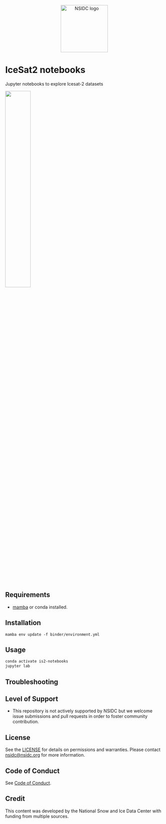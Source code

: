 <p align="center">
  <img alt="NSIDC logo" src="https://nsidc.org/themes/custom/nsidc/logo.svg" width="150" />
</p>

# IceSat2 notebooks

Jupyter notebooks to explore Icesat-2 datasets


<a href="https://nsidc.org/sites/default/files/images/Data/ICESat2_DataProducts_2023.png">
  <img src="https://nsidc.org/sites/default/files/images/Data/ICESat2_DataProducts_2023.png" width="40%">
</a>


## Requirements

*  [mamba](https://mamba.readthedocs.io/en/latest/installation.html) or conda installed.


## Installation

```
mamba env update -f binder/environment.yml
```

## Usage

```bash
conda activate is2-notebooks
jupyter lab
```

## Troubleshooting


## Level of Support

* This repository is not actively supported by NSIDC but we welcome issue submissions and
  pull requests in order to foster community contribution.


## License

See the [LICENSE](LICENSE) for details on permissions and warranties. Please contact
nsidc@nsidc.org for more information.

## Code of Conduct

See [Code of Conduct](CODE_OF_CONDUCT.md).


## Credit

This content was developed by the National Snow and Ice Data Center with funding from
multiple sources.
